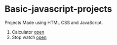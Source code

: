 # Basic-javascript-projects
Projects Made using HTML CSS and JavaScript.

1. Calculator [open](https://github.com/mujahidh22/Basic-javascript-projects/tree/main/Calculator)
2. Stop watch [open](https://github.com/mujahidh22/Basic-javascript-projects/tree/main/stopwatch)
